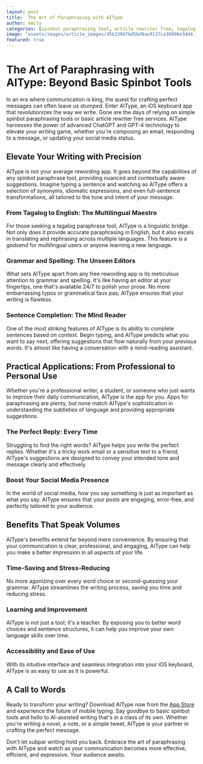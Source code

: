 ```yaml
---
layout: post
title:  The Art of Paraphrasing with AIType
author: emily
categories: [spinbot paraphrasing tool, article rewriter free, tagalog paraphrase tool, spinbot paraphrase tool, re wording app, rewording app, apps for paraphrasing]
image: "assets/images/article_images/45b23947bd5bd8ae9137ca38000e3dd4.jpg"
featured: true
---
```


# The Art of Paraphrasing with AIType: Beyond Basic Spinbot Tools

In an era where communication is king, the quest for crafting perfect messages can often leave us stumped. Enter AIType, an iOS keyboard app that revolutionizes the way we write. Gone are the days of relying on simple spinbot paraphrasing tools or basic article rewriter free services. AIType harnesses the power of advanced ChatGPT and GPT-4 technology to elevate your writing game, whether you're composing an email, responding to a message, or updating your social media status.

## Elevate Your Writing with Precision

AIType is not your average rewording app. It goes beyond the capabilities of any spinbot paraphrase tool, providing nuanced and contextually aware suggestions. Imagine typing a sentence and watching as AIType offers a selection of synonyms, idiomatic expressions, and even full-sentence transformations, all tailored to the tone and intent of your message.

### From Tagalog to English: The Multilingual Maestro

For those seeking a tagalog paraphrase tool, AIType is a linguistic bridge. Not only does it provide accurate paraphrasing in English, but it also excels in translating and rephrasing across multiple languages. This feature is a godsend for multilingual users or anyone learning a new language.

### Grammar and Spelling: The Unseen Editors

What sets AIType apart from any free rewording app is its meticulous attention to grammar and spelling. It's like having an editor at your fingertips, one that's available 24/7 to polish your prose. No more embarrassing typos or grammatical faux pas; AIType ensures that your writing is flawless.

### Sentence Completion: The Mind Reader

One of the most striking features of AIType is its ability to complete sentences based on context. Begin typing, and AIType predicts what you want to say next, offering suggestions that flow naturally from your previous words. It's almost like having a conversation with a mind-reading assistant.

## Practical Applications: From Professional to Personal Use

Whether you're a professional writer, a student, or someone who just wants to improve their daily communication, AIType is the app for you. Apps for paraphrasing are plenty, but none match AIType's sophistication in understanding the subtleties of language and providing appropriate suggestions.

### The Perfect Reply: Every Time

Struggling to find the right words? AIType helps you write the perfect replies. Whether it's a tricky work email or a sensitive text to a friend, AIType's suggestions are designed to convey your intended tone and message clearly and effectively.

### Boost Your Social Media Presence

In the world of social media, how you say something is just as important as what you say. AIType ensures that your posts are engaging, error-free, and perfectly tailored to your audience.

## Benefits That Speak Volumes

AIType's benefits extend far beyond mere convenience. By ensuring that your communication is clear, professional, and engaging, AIType can help you make a better impression in all aspects of your life.

### Time-Saving and Stress-Reducing

No more agonizing over every word choice or second-guessing your grammar. AIType streamlines the writing process, saving you time and reducing stress.

### Learning and Improvement

AIType is not just a tool; it's a teacher. By exposing you to better word choices and sentence structures, it can help you improve your own language skills over time.

### Accessibility and Ease of Use

With its intuitive interface and seamless integration into your iOS keyboard, AIType is as easy to use as it is powerful.

## A Call to Words

Ready to transform your writing? Download AIType now from the [App Store](https://apps.apple.com/us/app/aitype-grammar-check-keyboard/id6469163944) and experience the future of mobile typing. Say goodbye to basic spinbot tools and hello to AI-assisted writing that's in a class of its own. Whether you're writing a novel, a note, or a simple tweet, AIType is your partner in crafting the perfect message.

Don't let subpar writing hold you back. Embrace the art of paraphrasing with AIType and watch as your communication becomes more effective, efficient, and expressive. Your audience awaits.